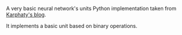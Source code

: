 A very basic neural network's units Python implementation taken from [Karphaty's blog](http://karpathy.github.io/neuralnets/).

It implements a basic unit based on binary operations.
